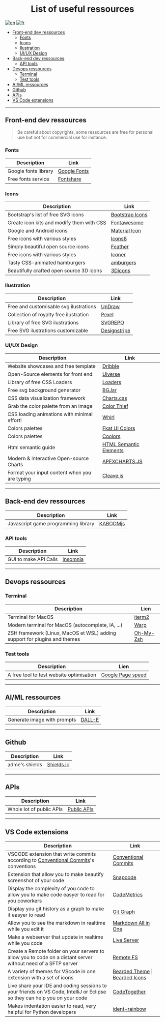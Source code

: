 <!-- @format -->

<h1 align="center">List of useful ressources</h1>

[![en](https://img.shields.io/badge/lang-en-red.svg)](./LINK.md)
[![fr](https://img.shields.io/badge/lang-fr-blue.svg)](./LINK-fr.md)

- [Front-end dev ressources](#front-end-dev-ressources)
  - [Fonts](#fonts)
  - [Icons](#icons)
  - [Ilustration](#ilustration)
  - [UI/UX Design](#uiux-design)
- [Back-end dev ressources](#back-end-dev-ressources)
  - [API tools](#api-tools)
- [Devops ressources](#devops-ressources)
  - [Terminal](#terminal)
  - [Test tools](#test-tools)
- [AI/ML ressources](#aiml-ressources)
- [Github](#github)
- [APIs](#apis)
- [VS Code extensions](#vs-code-extensions)

---

## Front-end dev ressources

> Be careful about copyrights, some ressources are free for personal use but not for commercial use for instance.

### Fonts

| Description          | Link                                      |
| -------------------- | ----------------------------------------- |
| Google fonts library | [Google Fonts](https://fonts.google.com/) |
| Free fonts service   | [Fontshare](https://www.fontshare.com)    |

### Icons

| Description                               | Link                                              |
| ----------------------------------------- | ------------------------------------------------- |
| Bootstrap's list of free SVG icons        | [Bootstrap Icons](https://icons.getbootstrap.com) |
| Create icon kits and modify them with CSS | [Fontawesome](https://fontawesome.com/icons)      |
| Google and Android icons                  | [Material Icon](https://fonts.google.com/icons)   |
| Free icons with various styles            | [Icons8](https://icons8.com/)                     |
| Simply beautiful open source icons        | [Feather](https://feathericons.com/)              |
| Free icons with various styles            | [Iconer](https://www.svgrepo.com/)                |
| Tasty CSS-animated hamburgers             | [amburgers](https://jonsuh.com/hamburgers/)       |
| Beautifully crafted open source 3D icons  | [3Dicons](https://3dicons.co/)                    |

### Ilustration

| Description                            | Link                                      |
| -------------------------------------- | ----------------------------------------- |
| Free and customisable svg ilustrations | [UnDraw](https://undraw.co/search)        |
| Collection of royalty free ilustration | [Pexel](https://www.pexels.com/)          |
| Library of free SVG ilustrations       | [SVGREPO](https://www.svgrepo.com/)       |
| Free SVG ilustrations customizable     | [Designstripe](https://designstripe.com/) |

### UI/UX Design

| Description                                   | Link                                                                                  |
| --------------------------------------------- | ------------------------------------------------------------------------------------- |
| Website showcases and free template           | [Dribble](https://dribbble.com)                                                       |
| Open-Source elements for front end            | [Uiverse](https://uiverse.io/)                                                        |
| Library of free CSS Loaders                   | [Loaders](https://cssloaders.github.io/)                                              |
| Free svg background generator                 | [BGJar](https://bgjar.com/)                                                           |
| CSS data visualization framework              | [Charts.css](https://chartscss.org/)                                                  |
| Grab the color palette from an image          | [Color Thief](https://lokeshdhakar.com/projects/color-thief/)                         |
| CSS loading animations with minimal effort!   | [Whirl](https://whirl.netlify.app/)                                                   |
| Colors palettes                               | [Fkat UI Colors](https://flatuicolors.com/)                                           |
| Colors palettes                               | [Coolors](https://coolors.co/)                                                        |
| Html semantic guide                           | [HTML Semantic Elements](https://www.w3schools.com/html/html5_semantic_elements.asp#) |
| Modern & Interactive Open-source Charts       | [APEXCHARTS.JS](https://apexcharts.com/)                                              |
| Format your input content when you are typing | [Cleave.js](https://nosir.github.io/cleave.js/)                                       |

---

## Back-end dev ressources

| Description                         | Link                              |
| ----------------------------------- | --------------------------------- |
| Javascript game programming library | [KABOOMjs](https://kaboomjs.com/) |

### API tools

| Description           | Link                              |
| --------------------- | --------------------------------- |
| GUI to make API Calls | [Insomnia](https://insomnia.rest) |

---

## Devops ressources

### Terminal

| Description                                                               | Lien                           |
| ------------------------------------------------------------------------- | ------------------------------ |
| Terminal for MacOS                                                        | [iterm2](https://iterm2.com/)  |
| Modern terminal for MacOS (autocomplete, IA, ...)                         | [Warp](https://www.warp.dev/)  |
| ZSH framework (Linux, MacOS et WSL) adding support for plugins and themes | [Oh-My-Zsh](https://ohmyz.sh/) |

### Test tools

| Description                              | Lien                                            |
| ---------------------------------------- | ----------------------------------------------- |
| A free tool to test website optimisation | [Google Page speed](https://pagespeed.web.dev/) |

---

## AI/ML ressources

| Description                 | Link                                  |
| --------------------------- | ------------------------------------- |
| Generate image with prompts | [DALL-E](https://openai.com/dall-e-2) |

---

## Github

| Description    | Link                              |
| -------------- | --------------------------------- |
| adme's shields | [Shields.io](https://shields.io/) |

---

## APIs

| Description              | Link                                                      |
| ------------------------ | --------------------------------------------------------- |
| Whole lot of public APIs | [Public APIs](https://github.com/public-apis/public-apis) |

---

## VS Code extensions

| Description                                                                                                                           | Link                                                                                                                                                                                           |
| ------------------------------------------------------------------------------------------------------------------------------------- | ---------------------------------------------------------------------------------------------------------------------------------------------------------------------------------------------- |
| VSCODE extension that write commits according to [Conventional Commits](https://www.conventionalcommits.org/en/v1.0.0/)'s conventions | [Conventional Commits](https://marketplace.visualstudio.com/items?itemName=vivaxy.vscode-conventional-commits)                                                                                 |
| Extension that allow you to make beautify screenshot of your code                                                                     | [Snapcode](https://marketplace.visualstudio.com/items?itemName=moyu.snapcode)                                                                                                                  |
| Display the complexity of you code to allow you to make code easyer to read for you coworkers                                         | [CodeMetrics](https://marketplace.visualstudio.com/items?itemName=kisstkondoros.vscode-codemetrics)                                                                                            |
| Display you git history as a graph to make it easyer to read                                                                          | [Git Graph](https://marketplace.visualstudio.com/items?itemName=mhutchie.git-graph)                                                                                                            |
| Allow you to see the markdown in realtime while you edit it                                                                           | [Markdown All in One](https://marketplace.visualstudio.com/items?itemName=yzhang.markdown-all-in-one)                                                                                          |
| Make a webserver that update in realtime while you code                                                                               | [Live Server](https://marketplace.visualstudio.com/items?itemName=ritwickdey.LiveServer)                                                                                                       |
| Create a Remote folder on your servers to allow you to code on a distant server without need of a SFTP server                         | [Remote FS](https://marketplace.visualstudio.com/items?itemName=liximomo.remotefs)                                                                                                             |
| A variety of themes for VScode in one extension with a set of icons                                                                   | [Bearded Theme](https://marketplace.visualstudio.com/items?itemName=BeardedBear.beardedtheme) \| [Bearded Icons](https://marketplace.visualstudio.com/items?itemName=BeardedBear.beardedicons) |
| Live share your IDE and coding sessions to your friends on VS Code, IntelliJ or Eclipse so they can help you on your code             | [CodeTogether](https://marketplace.visualstudio.com/items?itemName=genuitecllc.codetogether)                                                                                                   |
| Makes indentation easier to read, very helpful for Python developers                                                                  | [ident-rainbow](https://marketplace.visualstudio.com/items?itemName=oderwat.indent-rainbow)                                                                                                    |
